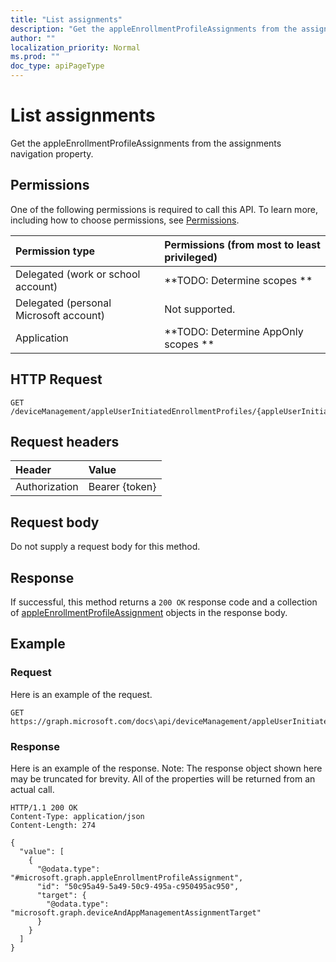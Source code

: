 ```yaml
---
title: "List assignments"
description: "Get the appleEnrollmentProfileAssignments from the assignments navigation property."
author: ""
localization_priority: Normal
ms.prod: ""
doc_type: apiPageType
---
```


# List assignments

Get the appleEnrollmentProfileAssignments from the assignments navigation property.

## Permissions
One of the following permissions is required to call this API. To learn more, including how to choose permissions, see [Permissions](/concepts/permissions-reference.md).

|Permission type|Permissions (from most to least privileged)|
|:---|:---|
|Delegated (work or school account)|**TODO: Determine scopes **|
|Delegated (personal Microsoft account)|Not supported.|
|Application|**TODO: Determine AppOnly scopes **|

## HTTP Request
<!-- {
  "blockType": "ignored"
}
-->
``` http
GET /deviceManagement/appleUserInitiatedEnrollmentProfiles/{appleUserInitiatedEnrollmentProfileId}/assignments
```

## Request headers
|Header|Value|
|:---|:---|
|Authorization|Bearer {token}|

## Request body
Do not supply a request body for this method.

## Response
If successful, this method returns a `200 OK` response code and a collection of [appleEnrollmentProfileAssignment](../resources/appleenrollmentprofileassignment.md) objects in the response body.

## Example

### Request
Here is an example of the request.
<!-- {
  "blockType": "request",
  "name": "get_appleenrollmentprofileassignment"
}
-->
``` http
GET https://graph.microsoft.com/docs\api/deviceManagement/appleUserInitiatedEnrollmentProfiles/{appleUserInitiatedEnrollmentProfileId}/assignments
```

### Response
Here is an example of the response. Note: The response object shown here may be truncated for brevity. All of the properties will be returned from an actual call.
<!-- {
  "blockType": "response",
  "truncated": true,
  "@odata.type": "collection(microsoft.graph.appleenrollmentprofileassignment)"
}
-->
``` http
HTTP/1.1 200 OK
Content-Type: application/json
Content-Length: 274

{
  "value": [
    {
      "@odata.type": "#microsoft.graph.appleEnrollmentProfileAssignment",
      "id": "50c95a49-5a49-50c9-495a-c950495ac950",
      "target": {
        "@odata.type": "microsoft.graph.deviceAndAppManagementAssignmentTarget"
      }
    }
  ]
}
```

